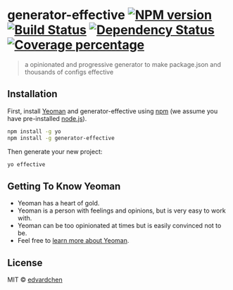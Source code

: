 # generator-effective [![NPM version][npm-image]][npm-url] [![Build Status][travis-image]][travis-url] [![Dependency Status][daviddm-image]][daviddm-url] [![Coverage percentage][coveralls-image]][coveralls-url]

> a opinionated and progressive generator to make package.json and thousands of configs effective

## Installation

First, install [Yeoman](http://yeoman.io) and generator-effective using [npm](https://www.npmjs.com/) (we assume you have pre-installed [node.js](https://nodejs.org/)).

```bash
npm install -g yo
npm install -g generator-effective
```

Then generate your new project:

```bash
yo effective
```

## Getting To Know Yeoman

- Yeoman has a heart of gold.
- Yeoman is a person with feelings and opinions, but is very easy to work with.
- Yeoman can be too opinionated at times but is easily convinced not to be.
- Feel free to [learn more about Yeoman](http://yeoman.io/).

## License

MIT © [edvardchen]()

[npm-image]: https://badge.fury.io/js/generator-effective.svg
[npm-url]: https://npmjs.org/package/generator-effective
[travis-image]: https://travis-ci.org//generator-effective.svg?branch=master
[travis-url]: https://travis-ci.org//generator-effective
[daviddm-image]: https://david-dm.org//generator-effective.svg?theme=shields.io
[daviddm-url]: https://david-dm.org//generator-effective
[coveralls-image]: https://coveralls.io/repos//generator-effective/badge.svg
[coveralls-url]: https://coveralls.io/r//generator-effective
